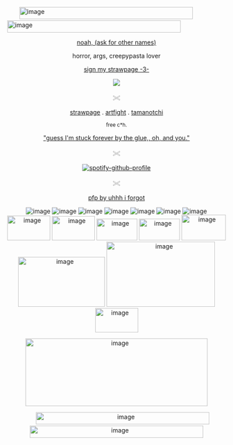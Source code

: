 ‎ ‎ ‎ ‎ ‎ ‎ ‎ <img width="400" height="28" alt="image" src="https://github.com/user-attachments/assets/59a5ccc6-7e22-4fc0-be64-ded112afe6b3" /><img width="400" height="28" alt="image" src="https://github.com/user-attachments/assets/e70ee0c0-4b43-4728-8dd7-176c8360ddf3" />


<p align="center"> <ins> noah, (ask for other names) </ins> </p>

<p align="center"> horror, args, creepypasta lover </p>

<p align="center"> <ins> sign my strawpage -3- </ins> </p>

<p align="center"> <img src="https://komarev.com/ghpvc/?username=C00LKIDDFORSAKEN&color=grey&label=🐇"> </p>

<p align="center"> 𓏵 </p> 

<p align="center"> <a href="https://noahsters.straw.page">strawpage</a> . <a href="https://artfight.net/~noahsters">artfight</a> . <a href="https://tamanotchi.world/u/15947">tamanotchi</a> </p>

<p align="center"> <sub> free c*h. </sub> </p>
<p align="center"> <ins> "guess I'm stuck forever by the glue,, oh, and you." </ins> </p>

<div align="center">
<p align="center"> 𓏵 </p>

[![spotify-github-profile](https://spotify-github-profile.kittinanx.com/api/view?uid=mqxe2ykx9hqvu8r6zuna1d1p3&cover_image=true&theme=novatorem&show_offline=false&background_color=121212&interchange=false&bar_color=863232&bar_color_cover=false)](https://github.com/kittinan/spotify-github-profile)
<p align="center"> 𓏵 </p> 

<div align="center">

<p align="center"> <ins> pfp by uhhh i forgot </ins> </p>

![image](https://github.com/user-attachments/assets/10852f02-5146-42d8-8367-be8347dd8af1) ![image](https://github.com/user-attachments/assets/28cb7643-5d6f-4c8c-b632-a5cd662af063) ![image](https://github.com/user-attachments/assets/ee2a4c72-9046-42b0-999c-a82bad435d42) ![image](https://github.com/user-attachments/assets/edb3e691-558d-43df-92b3-eafabc7dbe3f) ![image](https://github.com/user-attachments/assets/8909a32d-7966-453d-b990-675ac9558dd6) ![image](https://github.com/user-attachments/assets/719637b8-3492-4327-96de-abeaf462e210) ![image](https://github.com/user-attachments/assets/888e14e9-031a-4dfc-bc1b-2ec23dea1e55) <img width="99" height="57" alt="image" src="https://github.com/user-attachments/assets/1dbb52bb-6b97-4f0d-ae60-eb1d79f11e0c" /> <img width="99" height="56" alt="image" src="https://github.com/user-attachments/assets/38a87f2a-cfef-4664-951b-3724e86ff2d6" /> <img width="94" height="50" alt="image" src="https://github.com/user-attachments/assets/ed9038bd-5bee-4c9d-ab04-bec9335f4d7a" /> <img width="94" height="50" alt="image" src="https://github.com/user-attachments/assets/02250707-61f1-4f47-90b7-c039adfa680f" /> <img width="102" height="59" alt="image" src="https://github.com/user-attachments/assets/4bb9588b-7549-4163-8d74-dc20ddf1b5af" /> <img width="200" height="115" alt="image" src="https://github.com/user-attachments/assets/9fc0cbd1-4db7-4188-a372-b9cb95a05e8f" /> <img width="250" height="150" alt="image" src="https://github.com/user-attachments/assets/5c1345b3-da29-4d6f-9d17-de4fd3bb56ae" /> <img width="99" height="56" alt="image" src="https://github.com/user-attachments/assets/78ea91aa-76cb-4669-bce3-aca08ab78dd5" />









<img width="420" height="156" alt="image" src="https://github.com/user-attachments/assets/dbcbf847-4597-4407-9d90-2400e2c43333" />



‎ ‎ ‎ ‎ ‎ ‎ ‎ <img width="400" height="28" alt="image" src="https://github.com/user-attachments/assets/59a5ccc6-7e22-4fc0-be64-ded112afe6b3" /><img width="400" height="28" alt="image" src="https://github.com/user-attachments/assets/e70ee0c0-4b43-4728-8dd7-176c8360ddf3" />



